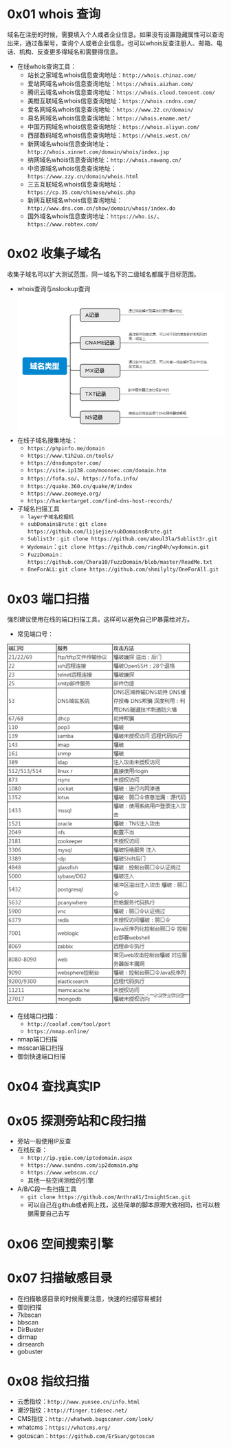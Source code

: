 # 0x01 whois 查询
域名在注册的时候，需要填入个人或者企业信息。如果没有设置隐藏属性可以查询出来，通过备案号，查询个人或者企业信息。也可以whois反查注册人、邮箱、电话、机构、反查更多得域名和需要得信息。
* 在线whois查询工具：
    * 站长之家域名whois信息查询地址：`http://whois.chinaz.com/`
    * 爱站网域名whois信息查询地址：`https://whois.aizhan.com/`
    * 腾讯云域名whois信息查询地址：`https://whois.cloud.tencent.com/`
    * 美橙互联域名whois信息查询地址：`https://whois.cndns.com/`
    * 爱名网域名whois信息查询地址：`https://www.22.cn/domain/`
    * 易名网域名whois信息查询地址：`https://whois.ename.net/`
    * 中国万网域名whois信息查询地址：`https://whois.aliyun.com/`
    * 西部数码域名whois信息查询地址：`https://whois.west.cn/`
    * 新网域名whois信息查询地址：`http://whois.xinnet.com/domain/whois/index.jsp`
    * 纳网域名whois信息查询地址：`http://whois.nawang.cn/`
    * 中资源域名whois信息查询地址：`https://www.zzy.cn/domain/whois.html`
    * 三五互联域名whois信息查询地址：`https://cp.35.com/chinese/whois.php`
    * 新网互联域名whois信息查询地址：`http://www.dns.com.cn/show/domain/whois/index.do`
    * 国外域名whois信息查询地址：`https://who.is/`、`https://www.robtex.com/`

# 0x02 收集子域名
收集子域名可以扩大测试范围，同一域名下的二级域名都属于目标范围。
* whois查询与nslookup查询
![图 1](.images/%E4%BF%A1%E6%81%AF%E6%94%B6%E9%9B%86%E6%89%8B%E6%AE%B5/IMG_20220129-134615408.png)  
* 在线子域名搜集地址：
    * `https://phpinfo.me/domain`
    * `https://www.t1h2ua.cn/tools/`
    * `https://dnsdumpster.com/`
    * `https://site.ip138.com/moonsec.com/domain.htm`
    * `https://fofa.so/`、`https://fofa.info/`
    * `https://quake.360.cn/quake/#/index`
    * `https://www.zoomeye.org/`
    * `https://hackertarget.com/find-dns-host-records/`
* 子域名扫描工具
    * `layer子域名挖掘机`
    * `subDomainsBrute` : `git clone https://github.com/lijiejie/subDomainsBrute.git`
    * `Sublist3r` : `git clone https://github.com/aboul3la/Sublist3r.git`
    * `Wydomain`：`git clone https://github.com/ring04h/wydomain.git`
    * `FuzzDomain` : `https://github.com/Chora10/FuzzDomain/blob/master/ReadMe.txt`
    * `OneForALL`: `git clone https://github.com/shmilylty/OneForAll.git`
# 0x03 端口扫描
强烈建议使用在线的端口扫描工具，这样可以避免自己IP暴露给对方。
* 常见端口号：

![图 2](.images/%E4%BF%A1%E6%81%AF%E6%94%B6%E9%9B%86%E6%89%8B%E6%AE%B5/IMG_20220130-154542873.png)  
* 在线端口扫描：
    * `http://coolaf.com/tool/port`
    * `https://nmap.online/`
* nmap端口扫描
* msscan端口扫描
* 御剑快速端口扫描

# 0x04 查找真实IP


# 0x05 探测旁站和C段扫描
* 旁站一般使用IP反查
* 在线反查：
    * `http://ip.yqie.com/iptodomain.aspx`
    * `https://www.sundns.com/ip2domain.php`
    * `https://www.webscan.cc/`
    * 其他一些空间测绘的引擎
* A/B/C段一些扫描工具
    * `git clone https://github.com/AnthraX1/InsightScan.git`
    * 可以自己在github或者网上找，这些简单的脚本原理大致相同，也可以根据需要自己去写


# 0x06 空间搜索引擎


# 0x07 扫描敏感目录
* 在扫描敏感目录的时候需要注意，快速的扫描容易被封
* 御剑扫描
* 7kbscan
* bbscan
* DirBuster
* dirmap
* dirsearch
* gobuster

# 0x08 指纹扫描
* 云悉指纹：`http://www.yunsee.cn/info.html`
* 潮汐指纹：`http://finger.tidesec.net/`
* CMS指纹：`http://whatweb.bugscaner.com/look/`
* whatcms：`https://whatcms.org/`
* gotoscan：`https://github.com/ErSuan/gotoscan`